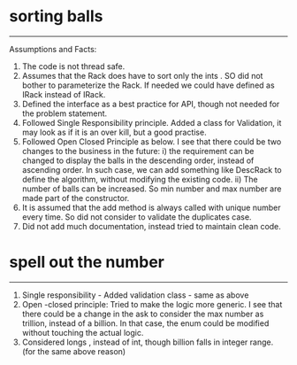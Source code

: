 # sorting balls
---------------
Assumptions and Facts:

1. The code is not thread safe.
2. Assumes that the Rack does have to sort only the ints . SO did not bother to parameterize the Rack.
   If needed we could have defined as IRack<T> instead of IRack.
3. Defined the interface as a best practice for API, though not needed for the problem statement.
4. Followed Single Responsibility principle. Added a class for Validation, it may look as if it is an over kill, but a good practise.
4. Followed Open Closed Principle as below.
   I see that there could be two changes to the business in the future:
   i) the requirement can be changed to display the balls in the descending order, instead of ascending order.
      In such case, we can add something like DescRack to define the algorithm, without modifying the existing code.
   ii) The number of balls can be increased. So min number and max number are made part of the constructor.
5. It is assumed that the add method is always called with unique number every time. So did not consider to validate the duplicates case.
6. Did not add much documentation, instead tried to maintain clean code.

# spell out the number
-----------------------
1. Single responsibility - Added validation class - same as above
2. Open -closed principle:
   Tried to make the logic more generic.
   I see that there could be a change in the ask to consider the max number as trillion, instead of a billion.
   In that case, the enum could be modified without touching the actual logic.
3. Considered longs , instead of int, though billion falls in integer range. (for the same above reason)